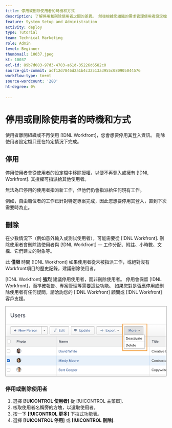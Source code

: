 ```yaml
---
title: 停用或刪除使用者的時機和方式
description: 了解停用和刪除使用者之間的差異。 然後根據您組織的需求管理使用者設定檔。
feature: System Setup and Administration
activity: deploy
type: Tutorial
team: Technical Marketing
role: Admin
level: Beginner
thumbnail: 10037.jpeg
kt: 10037
exl-id: 89b7d083-97d3-4783-a61d-35226d6582c0
source-git-commit: adf12d7846d2a1b4c32513a3955c080905044576
workflow-type: tm+mt
source-wordcount: '280'
ht-degree: 0%

---
```


# 停用或刪除使用者的時機和方式

使用者離開組織或不再使用 [!DNL Workfront]，您會想要停用其登入資訊。 刪除使用者設定檔只應在特定情況下完成。

## 停用

停用使用者會從使用者的設定檔中移除授權，以便不再登入或擁有 [!DNL Workfront]. 其授權可指派給其他使用者。

無法為已停用的使用者指派新工作，但他們仍會指派給任何現有工作。

例如，自由職位者的工作已針對特定專案完成，因此您想要停用其登入，直到下次需要時為止。

## 刪除

在少數情況下（例如意外輸入或測試使用者），可能需要從 [!DNL Workfront]. 刪除使用者會刪除該使用者與 [!DNL Workfront] — 工作分配、附註、小時數、文檔、它們建立的對象等。

此 **僅限** 時間 [!DNL Workfront] 如果使用者從未被指派工作，或絕對沒有Workfront項目的歷史記錄，建議刪除使用者。

[!DNL Workfront] **強烈** 建議停用使用者，而非刪除使用者。 停用會保留 [!DNL Workfront]，而準確報告、專案管理等需要這些功能。 如果您對是否應停用或刪除使用者有任何疑問，請洽詢您的 [!DNL Workfront] 顧問或 [!DNL Workfront] 客戶支援。

![顯示選項的更多菜單 [!DNL Users] 頁面](assets/admin-fund-adding-users-11.png)

### 停用或刪除使用者

1. 選擇 **[!UICONTROL 使用者]** 從 [!UICONTROL 主菜單].
1. 核取使用者名稱旁的方塊，以選取使用者。
1. 按一下 **[!UICONTROL 更多]** 下拉式功能表。
1. 選擇 **[!UICONTROL 停用]** 或 **[!UICONTROL 刪除]**.
